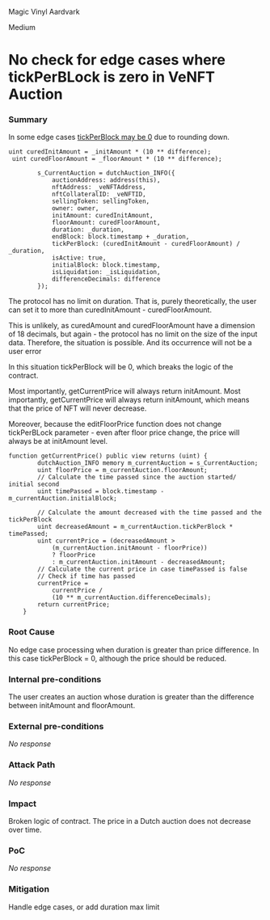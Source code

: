 Magic Vinyl Aardvark

Medium

# No check for edge cases where tickPerBLock is zero in VeNFT Auction

### Summary

In some edge cases [tickPerBlock may be 0](https://github.com/sherlock-audit/2024-11-debita-finance-v3/blob/main/Debita-V3-Contracts/contracts/auctions/Auction.sol#L93) due to rounding down.
```solidity
uint curedInitAmount = _initAmount * (10 ** difference);
 uint curedFloorAmount = _floorAmount * (10 ** difference);

        s_CurrentAuction = dutchAuction_INFO({
            auctionAddress: address(this),
            nftAddress: _veNFTAddress,
            nftCollateralID: _veNFTID,
            sellingToken: sellingToken,
            owner: owner,
            initAmount: curedInitAmount,
            floorAmount: curedFloorAmount,
            duration: _duration,
            endBlock: block.timestamp + _duration,
            tickPerBlock: (curedInitAmount - curedFloorAmount) / _duration,
            isActive: true,
            initialBlock: block.timestamp,
            isLiquidation: _isLiquidation,
            differenceDecimals: difference
        });
```
The protocol has no limit on duration. That is, purely theoretically, the user can set it to more than curedInitAmount - curedFloorAmount.

This is unlikely, as curedAmount and curedFloorAmount have a dimension of 18 decimals, but again - the protocol has no limit on the size of the input data. Therefore, the situation is possible. And its occurrence will not be a user error

In this situation tickPerBlock will be 0, which breaks the logic of the contract.

Most importantly, getCurrentPrice will always return initAmount. Most importantly, getCurrentPrice will always return initAmount, which means that the price of NFT will never decrease. 

Moreover, because the editFloorPrice function does not change tickPerBLock parameter - even after floor price change, the price will always be at initAmount level.

```solidity
function getCurrentPrice() public view returns (uint) {
        dutchAuction_INFO memory m_currentAuction = s_CurrentAuction;
        uint floorPrice = m_currentAuction.floorAmount;
        // Calculate the time passed since the auction started/ initial second
        uint timePassed = block.timestamp - m_currentAuction.initialBlock;

        // Calculate the amount decreased with the time passed and the tickPerBlock
        uint decreasedAmount = m_currentAuction.tickPerBlock * timePassed;
        uint currentPrice = (decreasedAmount >
            (m_currentAuction.initAmount - floorPrice))
            ? floorPrice
            : m_currentAuction.initAmount - decreasedAmount;
        // Calculate the current price in case timePassed is false
        // Check if time has passed
        currentPrice =
            currentPrice /
            (10 ** m_currentAuction.differenceDecimals);
        return currentPrice;
    }
```


### Root Cause

No edge case processing when duration is greater than price difference.
In this case tickPerBlock = 0, although the price should be reduced.

### Internal pre-conditions

The user creates an auction whose duration is greater than the difference between initAmount and floorAmount.

### External pre-conditions

_No response_

### Attack Path

_No response_

### Impact

Broken logic of contract. The price in a Dutch auction does not decrease over time.

### PoC

_No response_

### Mitigation

Handle edge cases, or add duration max limit